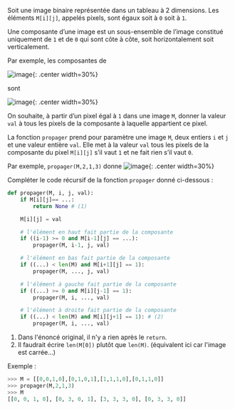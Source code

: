 Soit une image binaire représentée dans un tableau à 2 dimensions. Les éléments
`M[i][j]`, appelés pixels, sont égaux soit à `0` soit à `1`.

Une composante d’une image est un sous-ensemble de l’image constitué uniquement de
`1` et de `0` qui sont côte à côte, soit horizontalement soit verticalement.

Par exemple, les composantes de

![image](data/252a.png){: .center width=30%}

sont

![image](data/252b.png){: .center width=30%}

On souhaite, à partir d’un pixel égal à `1` dans une image `M`, donner la valeur `val` à tous
les pixels de la composante à laquelle appartient ce pixel.

La fonction `propager` prend pour paramètre une image `M`, deux entiers `i` et `j` et une
valeur entière `val`. Elle met à la valeur `val` tous les pixels de la composante du pixel
`M[i][j]` s’il vaut `1` et ne fait rien s’il vaut `0`.

Par exemple, `propager(M,2,1,3)` donne
![image](data/252c.png){: .center width=30%}

Compléter le code récursif de la fonction `propager` donné ci-dessous :

```python linenums='1'
def propager(M, i, j, val):
    if M[i][j]== ...:
        return None # (1)

    M[i][j] = val

    # l'élément en haut fait partie de la composante
    if ((i-1) >= 0 and M[i-1][j] == ...):
        propager(M, i-1, j, val)

    # l'élément en bas fait partie de la composante
    if ((...) < len(M) and M[i+1][j] == 1):
        propager(M, ..., j, val)

    # l'élément à gauche fait partie de la composante
    if ((...) >= 0 and M[i][j-1] == 1):
        propager(M, i, ..., val)

    # l'élément à droite fait partie de la composante
    if ((...) < len(M) and M[i][j+1] == 1): # (2)
        propager(M, i, ..., val)
```

1. Dans l'énoncé original, il n'y a rien après le `return`.
2. Il faudrait écrire `len(M[0])` plutôt que `len(M)`. (équivalent ici car l'image est carrée...)

Exemple :

```python
>>> M = [[0,0,1,0],[0,1,0,1],[1,1,1,0],[0,1,1,0]]
>>> propager(M,2,1,3)
>>> M
[[0, 0, 1, 0], [0, 3, 0, 1], [3, 3, 3, 0], [0, 3, 3, 0]]
```
